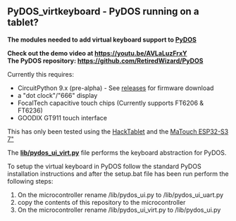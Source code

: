 ## PyDOS_virtkeyboard - PyDOS running on a tablet?

**The modules needed to add virtual keyboard support to [PyDOS](https://github.com/RetiredWizard/PyDOS)**

**Check out the demo video at https://youtu.be/AVLaLuzFrxY**  
**The PyDOS repository: https://github.com/RetiredWizard/PyDOS**

Currently this requires:
  - CircuitPython 9.x (pre-alpha) - See [releases](https://github.com/RetiredWizard/PyDOS_virtkeyboard/releases) for firmware download
  - a "dot clock"/"666" display
  - FocalTech capacitive touch chips (Currently supports FT6206 & FT6236)
  - GOODIX GT911 touch interface

This has only been tested using the [HackTablet](https://hackaday.io/project/185831-hacktablet-crestron-tss-752-teardown-rebuild) and the [MaTouch ESP32-S3 7"](https://www.makerfabs.com/index.php?route=product/product&product_id=774)

The [**lib/pydos_ui_virt.py**](https://github.com/RetiredWizard/PyDOS_virtkeyboard/blob/main/lib/pydos_ui_virt.py) file performs the keyboard abstraction for PyDOS. 

To setup the virtual keyboard in PyDOS follow the standard PyDOS installation instructions and after
the setup.bat file has been run perform the following steps:

1) On the microcontroller rename /lib/pydos_ui.py to /lib/pydos_ui_uart.py
2) copy the contents of this repository to the microcontroller
3) On the microcontroller rename /lib/pydos_ui_virt.py to /lib/pydos_ui.py
